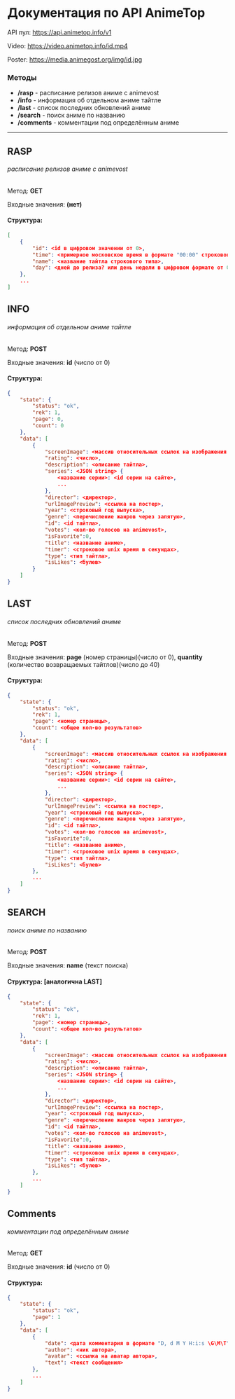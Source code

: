 # Документация по API AnimeTop
API пул: https://api.animetop.info/v1

Video: https://video.animetop.info/id.mp4

Poster: https://media.animegost.org/img/id.jpg
### Методы
- **/rasp** - расписание релизов аниме с animevost
- **/info** - информация об отдельном аниме тайтле
- **/last** - список последних обновлений аниме
- **/search** - поиск аниме по названию
- **/comments** - комментации под определённым аниме
------------
## RASP
###### расписание релизов аниме с animevost
Метод: **GET**

Входные значения: **(нет)**
#### Структура:
```json
[
    {
        "id": <id в цифровом значении от 0>,
        "time": <примерное московское время в формате "00:00" строкового типа>,
        "name": <название тайтла строкового типа>,
        "day": <дней до релиза? или день недели в цифровом формате от 0 до 6>
    },
    ...
]
```
## INFO
###### информация об отдельном аниме тайтле
Метод: **POST**

Входные значения: **id** (число от 0)
#### Структура:
```json
{
    "state": {
        "status": "ok",
        "rek": 1,
        "page": 0,
        "count": 0
    },
    "data": [
        {
            "screenImage": <массив относительных ссылок на изображения (https://static.openni.ru)>,
            "rating": <число>,
            "description": <описание тайтла>,
            "series": <JSON string> {
                <название серии>: <id серии на сайте>,
                ...
            },
            "director": <директор>,
            "urlImagePreview": <ссылка на постер>,
            "year": <строковый год выпуска>,
            "genre": <перечисление жанров через запятую>,
            "id": <id тайтла>,
            "votes": <кол-во голосов на animevost>,
            "isFavorite":0,
            "title": <название аниме>,
            "timer": <строковое unix время в секундах>,
            "type": <тип тайтла>,
            "isLikes": <булев>
        }
    ]
}
```
## LAST
###### список последних обновлений аниме
Метод: **POST**

Входные значения: **page** (номер страницы)(число от 0), **quantity** (количество возвращаемых тайтлов)(число до 40)
#### Структура:
```json
{
    "state": {
        "status": "ok",
        "rek": 1,
        "page": <номер страницы>,
        "count": <общее кол-во результатов>
    },
    "data": [
        {
            "screenImage": <массив относительных ссылок на изображения (https://static.openni.ru)>,
            "rating": <число>,
            "description": <описание тайтла>,
            "series": <JSON string> {
                <название серии>: <id серии на сайте>,
                ...
            },
            "director": <директор>,
            "urlImagePreview": <ссылка на постер>,
            "year": <строковый год выпуска>,
            "genre": <перечисление жанров через запятую>,
            "id": <id тайтла>,
            "votes": <кол-во голосов на animevost>,
            "isFavorite":0,
            "title": <название аниме>,
            "timer": <строковое unix время в секундах>,
            "type": <тип тайтла>,
            "isLikes": <булев>
        },
        ...
    ]
}
```
## SEARCH
###### поиск аниме по названию
Метод: **POST**

Входные значения: **name** (текст поиска)
#### Структура: [аналогична LAST]
```json
{
    "state": {
        "status": "ok",
        "rek": 1,
        "page": <номер страницы>,
        "count": <общее кол-во результатов>
    },
    "data": [
        {
            "screenImage": <массив относительных ссылок на изображения (https://static.openni.ru)>,
            "rating": <число>,
            "description": <описание тайтла>,
            "series": <JSON string> {
                <название серии>: <id серии на сайте>,
                ...
            },
            "director": <директор>,
            "urlImagePreview": <ссылка на постер>,
            "year": <строковый год выпуска>,
            "genre": <перечисление жанров через запятую>,
            "id": <id тайтла>,
            "votes": <кол-во голосов на animevost>,
            "isFavorite":0,
            "title": <название аниме>,
            "timer": <строковое unix время в секундах>,
            "type": <тип тайтла>,
            "isLikes": <булев>
        },
        ...
    ]
}
```
## Comments
###### комментации под определённым аниме
Метод: **GET**

Входные значения: **id** (число от 0)
#### Структура:
```json
{
    "state": {
        "status": "ok",
        "page": 1
    },
    "data": [
        {
            "date": <дата комментария в формате "D, d M Y H:i:s \G\M\T">,
            "author": <ник автора>,
            "avatar": <ссылка на аватар автора>,
            "text": <текст сообщения>
        },
		...
    ]
}
```